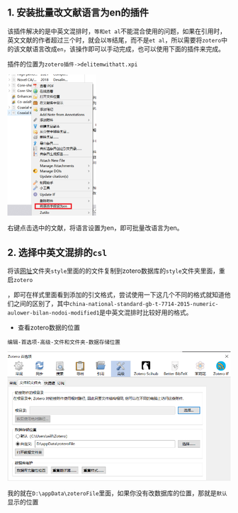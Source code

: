 ## 1. 安装批量改文献语言为en的插件

该插件解决的是中英文混排时，`等和et al`不能混合使用的问题，如果在引用时，英文文献的作者超过三个时，就会以`等`结尾，而不是`et al`，所以需要将`zotero`中的该文献语言改成`en`，该操作即可以手动完成，也可以使用下面的插件来完成。

插件的位置为`zotero插件->delitemwithatt.xpi`

<img src="zotero中英文混排.assets/image-20220102094646845.png" alt="image-20220102094646845" style="zoom:50%;" />

右键点击选中的文献，将语言设置为en，即可批量改语言为en。

## 2. 选择中英文混排的`csl`

将该[网址](https://gitee.com/tughv/zotero-plug-in)文件夹`style`里面的的文件复制到zotero数据库的`style`文件夹里面，重启`zotero`

，即可在样式里面看到添加的引文格式，尝试使用一下这几个不同的格式就知道他们之间的区别了，其中`china-national-standard-gb-t-7714-2015-numeric-aulower-bilan-nodoi-modified1`是中英文混排时比较好用的格式。

- 查看zotero数据的位置

`编辑-首选项-高级-文件和文件夹-数据存储位置`

![image-20220225103231501](zotero中英文混排.assets/image-20220225103231501.png)

我的就在`D:\appData\zoteroFile`里面，如果你没有改数据库的位置，那就是`默认`显示的位置
